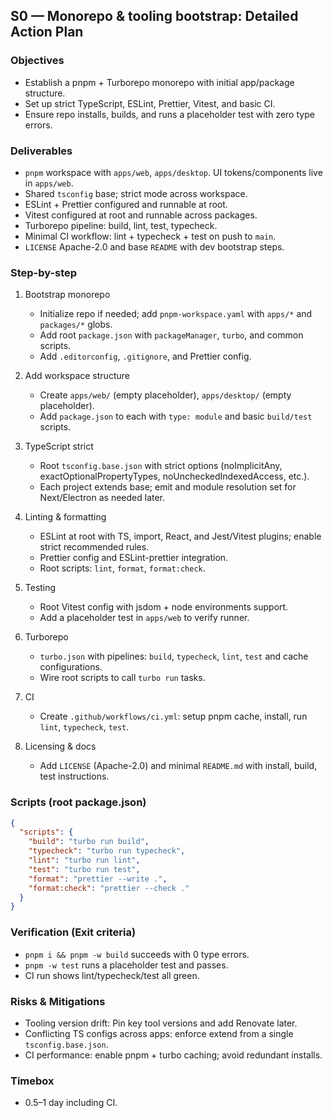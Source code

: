 ## S0 — Monorepo & tooling bootstrap: Detailed Action Plan

### Objectives
- Establish a pnpm + Turborepo monorepo with initial app/package structure.
- Set up strict TypeScript, ESLint, Prettier, Vitest, and basic CI.
- Ensure repo installs, builds, and runs a placeholder test with zero type errors.

### Deliverables
- `pnpm` workspace with `apps/web`, `apps/desktop`. UI tokens/components live in `apps/web`.
- Shared `tsconfig` base; strict mode across workspace.
- ESLint + Prettier configured and runnable at root.
- Vitest configured at root and runnable across packages.
- Turborepo pipeline: build, lint, test, typecheck.
- Minimal CI workflow: lint + typecheck + test on push to `main`.
- `LICENSE` Apache-2.0 and base `README` with dev bootstrap steps.

### Step-by-step
1) Bootstrap monorepo
   - Initialize repo if needed; add `pnpm-workspace.yaml` with `apps/*` and `packages/*` globs.
   - Add root `package.json` with `packageManager`, `turbo`, and common scripts.
   - Add `.editorconfig`, `.gitignore`, and Prettier config.

2) Add workspace structure
   - Create `apps/web/` (empty placeholder), `apps/desktop/` (empty placeholder).
   - Add `package.json` to each with `type: module` and basic `build/test` scripts.

3) TypeScript strict
   - Root `tsconfig.base.json` with strict options (noImplicitAny, exactOptionalPropertyTypes, noUncheckedIndexedAccess, etc.).
   - Each project extends base; emit and module resolution set for Next/Electron as needed later.

4) Linting & formatting
   - ESLint at root with TS, import, React, and Jest/Vitest plugins; enable strict recommended rules.
   - Prettier config and ESLint-prettier integration.
   - Root scripts: `lint`, `format`, `format:check`.

5) Testing
   - Root Vitest config with jsdom + node environments support.
   - Add a placeholder test in `apps/web` to verify runner.

6) Turborepo
   - `turbo.json` with pipelines: `build`, `typecheck`, `lint`, `test` and cache configurations.
   - Wire root scripts to call `turbo run` tasks.

7) CI
   - Create `.github/workflows/ci.yml`: setup pnpm cache, install, run `lint`, `typecheck`, `test`.

8) Licensing & docs
   - Add `LICENSE` (Apache-2.0) and minimal `README.md` with install, build, test instructions.

### Scripts (root package.json)
```json
{
  "scripts": {
    "build": "turbo run build",
    "typecheck": "turbo run typecheck",
    "lint": "turbo run lint",
    "test": "turbo run test",
    "format": "prettier --write .",
    "format:check": "prettier --check ."
  }
}
```

### Verification (Exit criteria)
- `pnpm i && pnpm -w build` succeeds with 0 type errors.
- `pnpm -w test` runs a placeholder test and passes.
- CI run shows lint/typecheck/test all green.

### Risks & Mitigations
- Tooling version drift: Pin key tool versions and add Renovate later.
- Conflicting TS configs across apps: enforce extend from a single `tsconfig.base.json`.
- CI performance: enable pnpm + turbo caching; avoid redundant installs.

### Timebox
- 0.5–1 day including CI.


